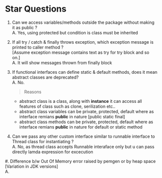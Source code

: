# Star Questions

1. Can we access variables/methods outside the package without making it as public ? <br>
   A. Yes, using protected but condition is class must be inherited 

2. If all try / catch & finally throws exception, which exception message is printed to caller method ? <br>
   [Assume exception message contains text as try for try block and so on.] <br>
   A. It will show messages thrown from finally block

3. If functional interfaces can define static & default methods, does it mean abstract classes are deprecated? <br>
   A. No. <br>
   > Reasons
      - abstract class is a class, along with **instance** it can access all features of class such as clone, serilization etc..
      - abstract class variables can be private, protected, default where as interface remians **public** in nature [public static final] 
      - abstract class methods can be private, protected, default where as interface remians **public** in nature for default or static method

4. Can we pass any other custom interface similar to runnable interface to Thread class for instantiating ? <br>
   A. No, as thread class accepts Runnable interaface only but u can pass directly lamda expression for excecution
   
#. Difference b/w Out Of Memory error raised by pemgen or by heap space [Variation in JDK versions] <br>
   A.
